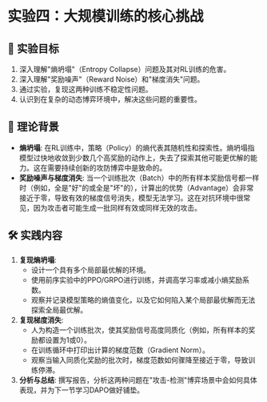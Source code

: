 # 实验四：大规模训练的核心挑战

## 🎯 实验目标
1. 深入理解"熵坍塌"（Entropy Collapse）问题及其对RL训练的危害。
2. 深入理解"奖励噪声"（Reward Noise）和"梯度消失"问题。
3. 通过实验，复现这两种训练不稳定性问题。
4. 认识到在复杂的动态博弈环境中，解决这些问题的重要性。

## 📖 理论背景
- **熵坍塌**: 在RL训练中，策略（Policy）的熵代表其随机性和探索性。熵坍塌指模型过快地收敛到少数几个高奖励的动作上，失去了探索其他可能更优解的能力。这在需要持续创新的攻防博弈中是致命的。
- **奖励噪声与梯度消失**: 当一个训练批次（Batch）中的所有样本奖励信号都一样时（例如，全是"好"的或全是"坏"的），计算出的优势（Advantage）会非常接近于零，导致有效的梯度信号消失，模型无法学习。这在对抗环境中很常见，因为攻击者可能生成一批同样有效或同样无效的攻击。

## 🛠️ 实践内容
1. **复现熵坍塌**:
   - 设计一个具有多个局部最优解的环境。
   - 使用前序实验中的PPO/GRPO进行训练，并调高学习率或减小熵奖励系数。
   - 观察并记录模型策略的熵值变化，以及它如何陷入某个局部最优解而无法探索全局最优解。
2. **复现梯度消失**:
   - 人为构造一个训练批次，使其奖励信号高度同质化（例如，所有样本的奖励都设置为1或0）。
   - 在训练循环中打印出计算的梯度范数（Gradient Norm）。
   - 观察当输入同质化奖励的批次时，梯度范数如何骤降至接近于零，导致训练停滞。
3. **分析与总结**: 撰写报告，分析这两种问题在"攻击-检测"博弈场景中会如何具体表现，并为下一节学习DAPO做好铺垫。 